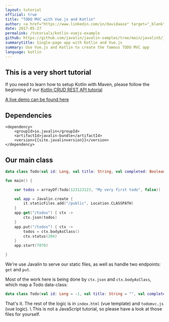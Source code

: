 ```yaml
---
layout: tutorial
official: true
title: "TODO MVC with Vue.js and Kotlin"
author: <a href="https://www.linkedin.com/in/davidaase" target="_blank">David Åse</a>
date: 2017-05-27
permalink: /tutorials/kotlin-vuejs-example
github: https://github.com/javalin/javalin-samples/tree/main/javalin5/javalin-vuejs-example
summarytitle: Single-page app with Kotlin and Vue.js
summary: Use Vue.js and Kotlin to create the famous TODO MVC app
language: kotlin
---
```


## This is a very short tutorial

If you need to learn how to setup Kotlin with Maven, please
follow the beginning of our [Kotlin CRUD REST API tutorial](/tutorials/simple-kotlin-example)

[A live demo can be found here](http://javalin-vuejs-example.herokuapp.com)

## Dependencies
~~~markup
<dependency>
    <groupId>io.javalin</groupId>
    <artifactId>javalin-bundle</artifactId>
    <version>{{site.javalinversion}}</version>
</dependency>
~~~

## Our main class

~~~kotlin
data class Todo(val id: Long, val title: String, val completed: Boolean)

fun main() {

    var todos = arrayOf(Todo(123123123, "My very first todo", false))

    val app = Javalin.create {
        it.staticFiles.add("/public", Location.CLASSPATH)
    }
    app.get("/todos") { ctx ->
        ctx.json(todos)
    }
    app.put("/todos") { ctx ->
        todos = ctx.bodyAsClass()
        ctx.status(204)
    }
    app.start(7070)

}
~~~

We're use Javalin to serve our static files, as well as
handle two endpoints: `get` and `put`.

Most of the work here is being done by `ctx.json` and `ctx.bodyAsClass`,
which map a Todo data-class:

~~~kotlin
data class Todo(val id: Long = -1, val title: String = "", val completed: Boolean = false)
~~~

That's it. The rest of the logic is in `index.html` (vue template)
and `todomvc.js` (vue logic). \\
This is not a JavaScript tutorial, so please have a look at those files for yourself.
